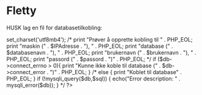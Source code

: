 # Fletty

HUSK lag en fil for databasetilkobling:

<?php
	$IPAdresse = "localhost"; 
	$databasenavn = "";
	$brukernavn = "";
	$passord = "";
	
	$db = new mysqli($IPAdresse, $brukernavn, $passord, $databasenavn);
	$db->set_charset('utf8mb4');
   /*
	print "Prøver å opprette kobling til " . PHP_EOL;
	print "maskin (" . $IPAdresse . "), " . PHP_EOL;
	print "database (" . $databasenavn . "), " . PHP_EOL;
	print "brukernavn (" . $brukernavn . "), " . PHP_EOL;
	print "passord (" . $passord . ")" . PHP_EOL;
*/
	if ($db->connect_errno > 0){
		print "Kunne ikke koble til database (" . $db->connect_error . ")" . PHP_EOL;
	}
	/*
	else {
		print "Koblet til database" . PHP_EOL;
	}
	

	
if	(!mysqli_query($db,$sql))
  {
  echo("Error description: " . mysqli_error($db));
  }
	
	*/
?>
